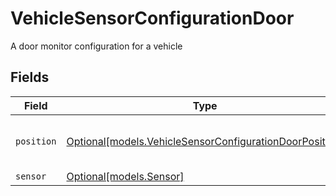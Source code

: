# VehicleSensorConfigurationDoor

A door monitor configuration for a vehicle


## Fields

| Field                                                                                                          | Type                                                                                                           | Required                                                                                                       | Description                                                                                                    | Example                                                                                                        |
| -------------------------------------------------------------------------------------------------------------- | -------------------------------------------------------------------------------------------------------------- | -------------------------------------------------------------------------------------------------------------- | -------------------------------------------------------------------------------------------------------------- | -------------------------------------------------------------------------------------------------------------- |
| `position`                                                                                                     | [Optional[models.VehicleSensorConfigurationDoorPosition]](../models/vehiclesensorconfigurationdoorposition.md) | :heavy_minus_sign:                                                                                             | Position of the door monitor on the vehicle                                                                    |                                                                                                                |
| `sensor`                                                                                                       | [Optional[models.Sensor]](../models/sensor.md)                                                                 | :heavy_minus_sign:                                                                                             | N/A                                                                                                            |                                                                                                                |
